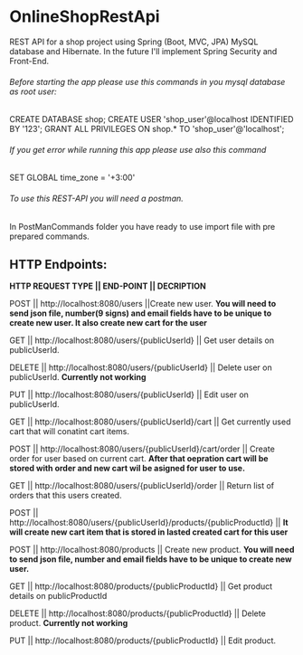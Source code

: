 # OnlineShopRestApi
REST API for a shop project using Spring (Boot, MVC, JPA) MySQL database and Hibernate. In the future I'll implement Spring Security and Front-End.

###### Before starting the app please use this commands in you mysql database as root user:

CREATE DATABASE shop;
CREATE USER 'shop_user'@localhost IDENTIFIED BY '123';
GRANT ALL PRIVILEGES ON shop.* TO 'shop_user'@'localhost';

###### If you get error while running this app please use also this command

SET GLOBAL time_zone = '+3:00'

###### To use this REST-API you will need a postman.

In PostManCommands folder you have ready to use import file with pre prepared commands.

## HTTP Endpoints:

**HTTP REQUEST TYPE || END-POINT || DECRIPTION**

POST   || http://localhost:8080/users  ||Create new user. **You will need to send json file, number(9 signs) and email fields have to be unique to create new user. It also create new cart for the user**

GET    || http://localhost:8080/users/{publicUserId} || Get user details on publicUserId.

DELETE || http://localhost:8080/users/{publicUserId} || Delete user on publicUserId. **Currently not working**

PUT    || http://localhost:8080/users/{publicUserId} || Edit user on publicUserId.

GET    || http://localhost:8080/users/{publicUserId}/cart || Get currently used cart that will conatint cart items.

POST   || http://localhost:8080/users/{publicUserId}/cart/order || Create order for user based on current cart. **After that oepration cart will be stored with order and new cart wil be asigned for user to use.**

GET    || http://localhost:8080/users/{publicUserId}/order || Return list of orders that this users created.

POST   || http://localhost:8080/users/{publicUserId}/products/{publicProductId} || **It will create new cart item that is stored in lasted created cart for this user**

POST   || http://localhost:8080/products || Create new product. **You will need to send json file, number and email fields have to be unique to create new user.**

GET    || http://localhost:8080/products/{publicProductId} || Get product details on publicProductId

DELETE || http://localhost:8080/products/{publicProductId} || Delete product. **Currently not working**

PUT    || http://localhost:8080/products/{publicProductId} || Edit product. 
